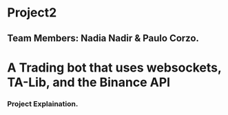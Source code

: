 # Project2 
## Team Members: Nadia Nadir & Paulo Corzo. 
# A Trading bot that uses websockets, TA-Lib, and the Binance API


### Project Explaination. 
